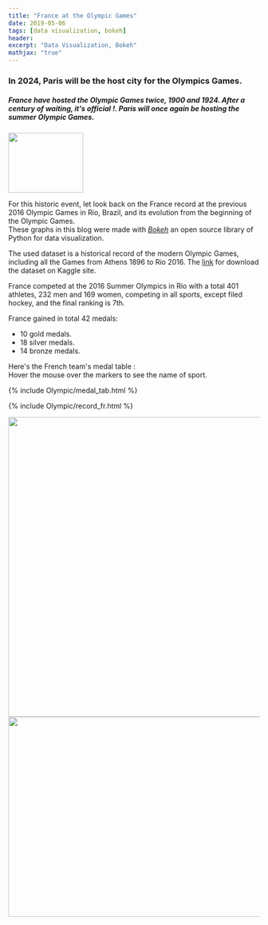 ```yaml
---
title: "France at the Olympic Games"
date: 2019-05-06
tags: [data visualization, bokeh]
header: 
excerpt: "Data Visualization, Bokeh"
mathjax: "true"
---
```


### In 2024, Paris will be the host city for the Olympics Games. 
##### France have hosted the Olympic Games twice, 1900 and 1924. After a century of waiting, it's official !. Paris will once again be hosting the summer Olympic Games.

<img src="{{ site.url }}{{ site.baseurl }}/images/olympic/logo.jpg"  width="150px" height='120px'/>

For this historic event, let look back on the France record at the previous 2016 Olympic Games in Rio, Brazil, and its evolution from the beginning of the Olympic Games.  
These graphs in this blog were made with [*Bokeh*](https://bokeh.org/) an open source library of Python for data visualization.  
 
The used dataset is a historical record of the modern Olympic Games, including all the Games from Athens 1896 to Rio 2016.
The [link](https://www.kaggle.com/heesoo37/120-years-of-olympic-history-athletes-and-results)  for download the dataset on Kaggle site. 

France competed at the 2016 Summer Olympics in Rio with a total 401 athletes, 232 men and 169 women, competing in all sports, except filed hockey, and the final ranking is 7th.
  
France gained in total 42 medals:
* 10 gold medals.
* 18 silver medals.
* 14 bronze medals. 

Here's the French team's medal table :   
Hover the mouse over the markers to see the name of sport. 

{% include Olympic/medal_tab.html %}


{% include Olympic/record_fr.html %}

<img src="{{ site.url }}{{ site.baseurl }}/images/olympic/olympic.gif"  width="800px" height='600px'/>

<img src="{{ site.url }}{{ site.baseurl }}/images/olympic/olympictools.gif"  width="600px" height='400px'/>
